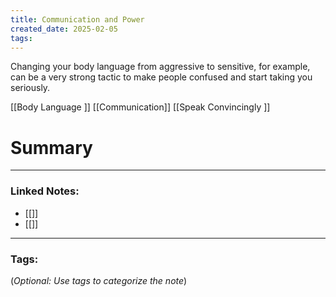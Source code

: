 ```yaml
---
title: Communication and Power
created_date: 2025-02-05
tags:
---
```

Changing your body language from aggressive to sensitive, for example, can be a very strong tactic to make people confused and start taking you seriously. 

[[Body Language <PN>]]
[[Communication]]
[[Speak Convincingly <PN>]]

# Summary


---

### **Linked Notes:**

- [[]]
- [[]]

---

### **Tags:**

(_Optional: Use tags to categorize the note_)
